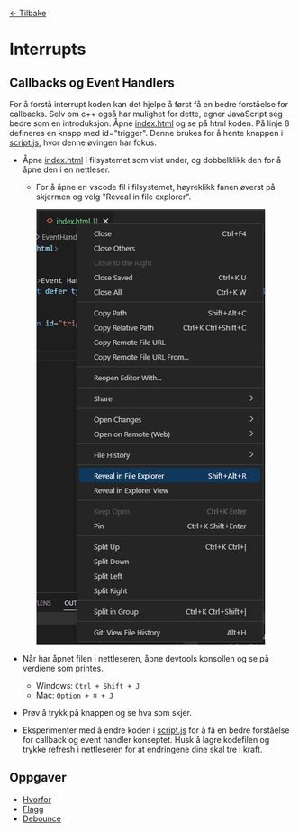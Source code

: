 [<- Tilbake](/README.md#arbeidskrav)

# Interrupts

## Callbacks og Event Handlers

For å forstå interrupt koden kan det hjelpe å først få en bedre forståelse for callbacks. Selv om c++ også har mulighet for dette, egner JavaScript seg bedre som en introduksjon. Åpne [index.html](EventHandlers/index.html) og se på html koden. På linje 8 defineres en knapp med id="trigger". Denne brukes for å hente knappen i [script.js](EventHandlers/script.js), hvor denne øvingen har fokus.

- Åpne [index.html](EventHandlers/index.html) i filsystemet som vist under, og dobbelklikk den for å åpne den i en nettleser.

  - For å åpne en vscode fil i filsystemet, høyreklikk fanen øverst på skjermen og velg "Reveal in file explorer".

    ![Reveal in file explorer](assets/reveal-in-file-explorer.png)

- Når har åpnet filen i nettleseren, åpne devtools konsollen og se på verdiene som printes.
    - Windows: `Ctrl + Shift + J`
    - Mac: `Option + ⌘ + J`

- Prøv å trykk på knappen og se hva som skjer.

- Eksperimenter med å endre koden i [script.js](EventHandlers/script.js) for å få en bedre forståelse for callback og event handler konseptet. Husk å lagre kodefilen og trykke refresh i nettleseren for at endringene dine skal tre i kraft.

## Oppgaver

- [Hvorfor](why/why.ino)
- [Flagg](flags/flags.ino)
- [Debounce](debounce/debounce.ino)
